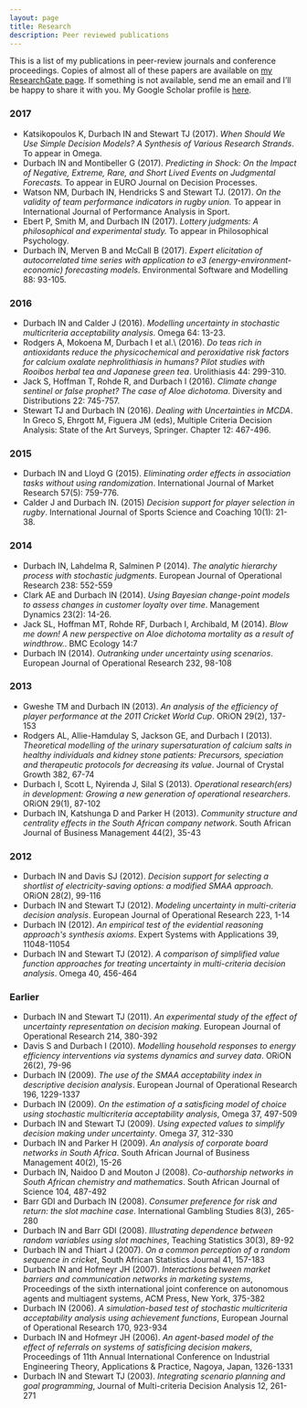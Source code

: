 ```yaml
---
layout: page
title: Research
description: Peer reviewed publications
---
```


This is a list of my publications in peer-review journals and conference proceedings. Copies of almost all of these papers are available on [my ResearchGate page](https://www.researchgate.net/profile/Ian_Durbach). If something is not available, send me an email and I’ll be happy to share it with you. My Google Scholar profile is [here](https://scholar.google.co.za/citations?user=xwALMPgAAAAJ&hl=en).

### 2017

- Katsikopoulos K, Durbach IN and Stewart TJ (2017). *When Should We Use Simple Decision Models? A Synthesis of Various Research Strands*. To appear in Omega.
- Durbach IN and Montibeller G (2017). *Predicting in Shock: On the Impact of Negative, Extreme, Rare, and Short Lived Events on Judgmental Forecasts.* To appear in EURO Journal on Decision Processes.
- Watson NM, Durbach IN, Hendricks S and Stewart TJ. (2017). *On the validity of team performance indicators in rugby union.* To appear in International Journal of Performance Analysis in Sport.
- Ebert P, Smith M, and Durbach IN (2017). *Lottery judgments: A philosophical and experimental study.* To appear in Philosophical Psychology.
- Durbach IN, Merven B and McCall B (2017). *Expert elicitation of autocorrelated time series with application to e3 (energy-environment-economic) forecasting models*. Environmental Software and Modelling 88: 93-105.

### 2016

- Durbach IN and Calder J (2016). *Modelling uncertainty in stochastic multicriteria acceptability analysis*. Omega 64: 13-23.
- Rodgers A, Mokoena M, Durbach I et al.\ (2016). *Do teas rich in antioxidants reduce the physicochemical and peroxidative risk factors for calcium oxalate nephrolithiasis in humans? Pilot studies with Rooibos herbal tea and Japanese green tea*. Urolithiasis 44: 299-310.
- Jack S, Hoffman T, Rohde R, and Durbach I (2016). *Climate change sentinel or false prophet? The case of Aloe dichotoma*. Diversity and Distributions 22: 745-757.
- Stewart TJ and Durbach IN (2016). *Dealing with Uncertainties in MCDA*. In Greco S, Ehrgott M, Figuera JM (eds), Multiple Criteria Decision Analysis: State of the Art Surveys, Springer. Chapter 12: 467-496.

### 2015

- Durbach IN and Lloyd G (2015). *Eliminating order effects in association tasks without using randomization*. International Journal of Market Research 57(5): 759-776.
- Calder J and Durbach IN. (2015) *Decision support for player selection in rugby*. International Journal of Sports Science and Coaching 10(1): 21-38.

### 2014

- Durbach IN, Lahdelma R, Salminen P (2014). *The analytic hierarchy process with stochastic judgments*. European Journal of Operational Research 238: 552-559
- Clark AE and Durbach IN (2014). *Using Bayesian change-point models to assess changes in customer loyalty over time*. Management Dynamics 23(2): 14-26.
- Jack SL, Hoffman MT, Rohde RF, Durbach I, Archibald, M (2014). *Blow me down! A new perspective on Aloe dichotoma mortality as a result of windthrow.*. BMC Ecology 14:7
- Durbach IN (2014). *Outranking under uncertainty using scenarios*. European Journal of Operational Research 232, 98-108

### 2013

- Gweshe TM and Durbach IN (2013). *An analysis of the efficiency of player performance at the 2011 Cricket World Cup*. ORiON 29(2), 137-153
- Rodgers AL, Allie-Hamdulay S, Jackson GE, and Durbach I (2013). *Theoretical modelling of the urinary supersaturation of calcium salts in healthy individuals and kidney stone patients: Precursors, speciation and therapeutic protocols for decreasing its value*. Journal of Crystal Growth 382, 67-74
- Durbach I, Scott L, Nyirenda J, Silal S (2013). *Operational research(ers) in development: Growing a new generation of operational researchers*. ORiON 29(1), 87-102
- Durbach IN, Katshunga D and Parker H (2013). *Community structure and centrality effects in the South African company network*. South African Journal of Business Management 44(2), 35-43 

### 2012 

- Durbach IN and Davis SJ (2012). *Decision support for selecting a shortlist of electricity-saving options: a modified SMAA approach*. ORiON 28(2), 99-116
- Durbach IN and Stewart TJ (2012). *Modeling uncertainty in multi-criteria decision analysis*. European Journal of Operational Research 223, 1-14 
- Durbach IN (2012). *An empirical test of the evidential reasoning approach's synthesis axioms*. Expert Systems with Applications 39, 11048-11054
- Durbach IN and Stewart TJ (2012). *A comparison of simplified value function approaches for treating uncertainty in multi-criteria decision analysis*. Omega 40, 456-464 

### Earlier

- Durbach IN and Stewart TJ (2011). *An experimental study of the effect of uncertainty representation on decision making*. European Journal of Operational Research 214, 380-392 
- Davis S and Durbach I (2010). *Modelling household responses to energy efficiency interventions via systems dynamics and survey data*. ORiON 26(2), 79-96 
- Durbach IN (2009). *The use of the SMAA acceptability index in descriptive decision analysis*. European Journal of Operational Research 196, 1229-1337 
- Durbach IN (2009). *On the estimation of a satisficing model of choice using stochastic multicriteria acceptability analysis*, Omega 37, 497-509 
- Durbach IN and Stewart TJ (2009). *Using expected values to simplify decision making under uncertainty*. Omega 37, 312-330 
- Durbach IN and Parker H (2009). *An analysis of corporate board networks in South Africa*. South African Journal of Business Management 40(2), 15-26
- Durbach IN, Naidoo D and Mouton J (2008). *Co-authorship networks in South African chemistry and mathematics*. South African Journal of Science 104, 487-492 
- Barr GDI and Durbach IN (2008). *Consumer preference for risk and return: the slot machine case*. International Gambling Studies 8(3), 265-280 
- Durbach IN and Barr GDI (2008). *Illustrating dependence between random variables using slot machines*, Teaching Statistics 30(3), 89-92 
- Durbach IN and Thiart J (2007). *On a common perception of a random sequence in cricket*, South African Statistics Journal 41, 157-183 
- Durbach IN and Hofmeyr JH (2007). *Interactions between market barriers and communication networks in marketing systems*, Proceedings of the sixth international joint conference on autonomous agents and multiagent systems, ACM Press, New York, 375-382 
- Durbach IN (2006). *A simulation-based test of stochastic multicriteria acceptability analysis using achievement functions*, European Journal of Operational Research 170, 923-934
- Durbach IN and Hofmeyr JH (2006). *An agent-based model of the effect of referrals on systems of satisficing decision makers*, Proceedings of 11th Annual International Conference on Industrial Engineering Theory, Applications \& Practice, Nagoya, Japan, 1326-1331  
- Durbach IN and Stewart TJ (2003). *Integrating scenario planning and goal programming*, Journal of Multi-criteria Decision Analysis 12, 261-271
